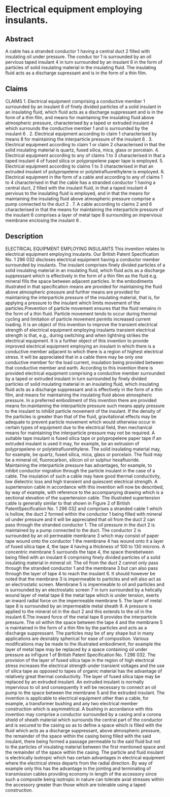 # Electrical equipment employing insulants.

## Abstract
A cable has a stranded conductor 1 having a central duct 2 filled with insulating oil under pressure. The conduc tor 1 is surrounded by an oil pervious taped insulant 4 in turn surrounded by an insulant 6 in the form of particles of solid insulating material in the insulating fluid. The insulating fluid acts as a discharge supressant and is in the form of a thin film.

## Claims
CLAIMS 1. Electrical equipment comprising a conductive member 1 surrounded by an insulant 6 of finely divided particles of a solid insulant in an insulating fluid, which fluid acts as a discharge suppressant and is in the form of a thin film, and means for maintaining the insulating fluid above atmospheric pressure, characterised by a taped or extruded insulant 4 which surrounds the conductive member 1 and is surrounded by the insulant 6 . 2. Electrical equipment according to claim 1 characterised by means 8 for maintaining the interparticle pressure of the insulant 6 . 3. Electrical equipment according to claim 1 or claim 2 characterised in that the solid insulating material is quartz, fused silica, mica, glass or porcelain. 4. Electrical equipment according to any of claims 1 to 3 characterised in that a taped insulant 4 of fused silica or polypropelene paper tape is employed. 5. Electrical equipment according to claims 1 to 3 characterised in that an extruded insulant of polypropelene or polytetrafluorethylene is employed. 6. Electrical equipment in the form of a cable and according to any of claims 1 to 4 characterised in that the cable has a stranded conductor 1 having a central duct, 2 filled with the insulant fluid, in that a taped insulant 4 pervious to the insulating fluid is employed, and in that the means for maintaining the insulating fluid above atmospheric pressure comprise a pump connected to the duct 2 . 7. A cable according to claims 2 and 6 characterised in that the means for maintaining the interparticle pressure of the insulant 6 comprises a layer of metal tape 8 surrounding an impervious membrane enclosing the insulant 6 .

## Description
ELECTRICAL EQUIPMENT EMPLOYING INSULANTS This invention relates to electrical equipment employing insulants. Our British Patent Specification No. 1 296 032 discloses electrical equipment having a conductor member surrounded by insulants. The insulant comprises finely divided particles of a solid insulating material in an insulating fluid, which fluid acts as a discharge suppressant which is effectively in the form of a thin film as the fluid e.g. mineral fills the space between adjacent particles. In the embodiments illustrated in that specification means are provided for maintaining the fluid above atmospheric pressure and further means are provided for maintaining the interparticle pressure of the insulating material, that is, for applying a pressure to the insulant which limits movement of the particles.Prevention of particle movement ensures that the fluid remains in the form of a thin fluid. Particle movement tends to occur during thermal cycling and limitation of particle movement permits increased current loading. It is an object of this invention to improve the transient electrical strength of electrical equipment employing insulants transient electrical strength is that, e.g., during switching and when lightning strikes the electrical equipment. It is a further object of this invention to provide improved electrical equipment employing an insulant in which there is a conductive member adjacent to which there is a region of highest electrical stress. It will be appreciated that in a cable there may be only one conductive member for the load current, insulation being provided between that conductive member and earth. According to this invention there is provided electrical equipment comprising a conductive member surrounded by a taped or extruded insulant in turn surrounded by finely divided particles of solid insulating material in an insulating fluid, which insulating fluid acts as a discharge suppressant and is effectively in the form of a thin film, and means for maintaining the insulating fluid above atmospheric pressure. In a preferred embodiment of this invention there are provided means for.maintaining the interparticle pressure such means apply pressure to the insulant to inhibit particle movement of the insulant. If the density of the particles is greater than that of the fluid, gravitational effects may be adequate to prevent particle movement which would otherwise occur in certain types of equipment due to the electrical field, then mechanical means for maintaining the interparticle pressure may not be required. A suitable tape insulant is fused silica tape or polypropelene paper tape if an extruded insulant is used it may, for example, be an extrusion of polypropelene or polytetrafluorethylene. The solid insulating material may, for example, be quartz, fused silica, mica, glass or porcelain. The fluid may be a mineral oil, fluorocarbon, silicon oil or sulphur hexafluoride. Maintaining the interparticle pressure has advantages, for example, to inhibit conductor migration through the particle insulant in the case of a cable. The insulation of such a cable may have good thermal conductivity, low dielectric loss and high transient and quiescent electrical strength. A supertension cable in accordance with this invention will now be described, by way of example, with reference to the accompanying drawing which is a sectional elevation of the supertension cable. The illustrated supertension cable is generally similar to that shown in Figure 2 of British PatentSpecification No. 1 296 032 and comprises a stranded cable 1 which is hollow, the duct 2 formed within the conductor 1 being filled with mineral oil under pressure and it will be appreciated that oil from the duct 2 can pass through the stranded conductor 1. The oil pressure in the duct 2 is maintained by a pump connected to the duct. The conductor 2 is surrounded by an oil permeable membrane 3 which may consist of paper tape wound onto the conductor 1 the membrane 4 has wound onto it a layer of fused silica tape 4, the tape 4 having a thickness of 100 to 130 microns. A concentric membrane 5 surrounds the tape 4, the space therebetween being filled with an insulant 6 comprising finely divided particles of a solid insulating material in mineral oil. The oil from the duct 2 cannot only pass through the stranded conductor 1 and the membrane 3 but can also pass through the layer of tape 4 to reach the insulant 6. It should however be noted that the membrane 3 is impermeable to particles and will also act as an electrostatic screen. Membrane 5 is impermeable to oil and particles and is surrounded by an electrostatic screen 7 in turn surrounded by a helically wound layer of metal tape 8 the metal tape which is under tension, exerts an inward radial force on the impermeable membrane 5. The layer of metal tape 8 is surrounded by an impermeable metal sheath 9. A pressure is applied to the mineral oil in the duct 2 and this extends to the oil in the insulant 6.The inward force of the metal tape 8 provides the interparticle pressure. The oil within the space between the tape 4 and the membrane 5 is maintained in the form of a thin film by the particles and acts as a discharge suppressant. The particles may be of any shape but in many applications are desirably spherical for ease of composition. Various modifications may be made to the illustrated embodiment, for example the layer of metal tape may be replaced by a space containing oil under pressure as inFigure 1 of British Patent Specification No. 1 296 032. The provision of the layer of fused silica tape in the region of high electrical stress increases the electrical strength under transient voltages and the use of silica tape as opposed to tapes of organic material has the advantage of relatively great thermal conductivity. The layer of fused silica tape may be replaced by an extruded insulant. An extruded insulant is normally impervious to oil and consequently it will be necessary to connect an oil pump to the space between the membrane 5 and the extruded insulant. The invention is applicable to electrical equipment other than a cable, for example, a transformer bushing and any two electrical member construction which is asymmetrical. A bushing in accordance with this invention may comprise a conductor surrounded by a casing and a corona shield of sheath material which surrounds the central part of the conductor and is secured to the casing so as to define a space which is filled with the fluid which acts as a discharge suppressant, above atmospheric pressure, the remainder of the space within the casing being filled with the said insulant, there being formed a passage permeable to the said fluid but not to the particles of insulating material between the first mentioned space and the remainder of the space within the casing. The particle and fluid insulant is electrically isotropic which has certain advantages in electrical equipment where the electrical stress departs from the radial direction. By way of example only this has the advantage in the jointing and terminating of transmission cables providing economy in length of the accessory since such a composite being isotropic in nature can tolerate axial stresses within the accessory greater than those which are tolerable using a taped construction.